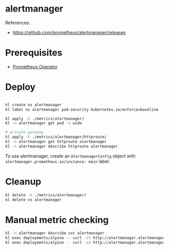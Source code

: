 

# alertmanager

References:
- https://github.com/prometheus/alertmanager/releases

# Prerequisites

- [Prometheus Operator](../prometheus-operator/readme.md)

# Deploy

```bash

kl create ns alertmanager
kl label ns alertmanager pod-security.kubernetes.io/enforce=baseline

kl apply -k ./metrics/alertmanager/
kl -n alertmanager get pod -o wide

# private gateway
kl apply -k ./metrics/alertmanager/httproute/
kl -n alertmanager get httproute alertmanager
kl -n alertmanager describe httproute alertmanager

```

To use alertmanager, create an `AlertmanagerConfig` object with `alertmanager.prometheus.io/instance: main` label.

# Cleanup

```bash
kl delete -k ./metrics/alertmanager/
kl delete ns alertmanager
```

# Manual metric checking

```bash
kl -n alertmanager describe svc alertmanager
kl exec deployments/alpine -- curl -sS http://alertmanager.alertmanager:9093/metrics
kl exec deployments/alpine -- curl -sS http://alertmanager.alertmanager:8080/metrics
```
